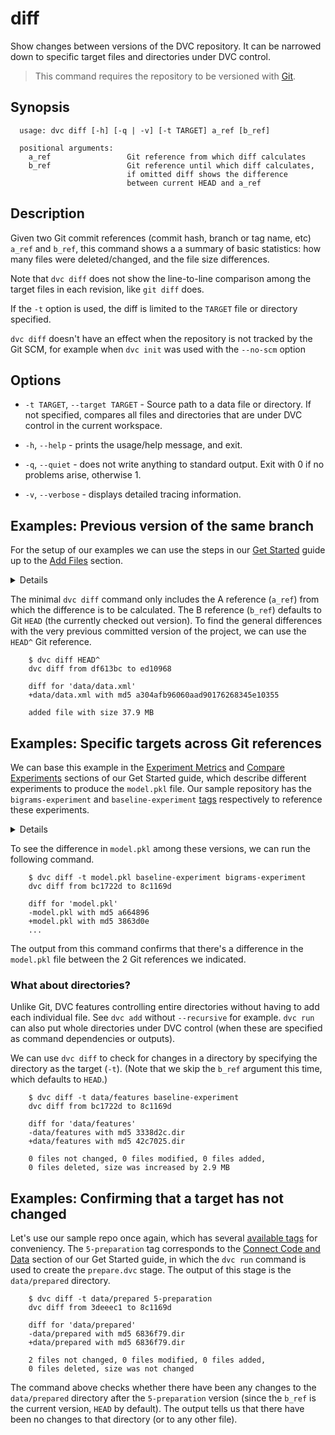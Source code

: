 # diff

Show changes between versions of the DVC repository. It can be narrowed down to
specific target files and directories under DVC control.

> This command requires the repository to be versioned with
> [Git](https://git-scm.com/).

## Synopsis

```usage
  usage: dvc diff [-h] [-q | -v] [-t TARGET] a_ref [b_ref]

  positional arguments:
    a_ref                 Git reference from which diff calculates
    b_ref                 Git reference until which diff calculates,
                          if omitted diff shows the difference
                          between current HEAD and a_ref
```

## Description

Given two Git commit references (commit hash, branch or tag name, etc) `a_ref`
and `b_ref`, this command shows a a summary of basic statistics: how many files
were deleted/changed, and the file size differences.

Note that `dvc diff` does not show the line-to-line comparison among the target
files in each revision, like `git diff` does.

If the `-t` option is used, the diff is limited to the `TARGET` file or
directory specified.

`dvc diff` doesn't have an effect when the repository is not tracked by the Git
SCM, for example when `dvc init` was used with the `--no-scm` option

## Options

- `-t TARGET`, `--target TARGET` - Source path to a data file or directory. If
  not specified, compares all files and directories that are under DVC control
  in the current workspace.

- `-h`, `--help` - prints the usage/help message, and exit.

- `-q`, `--quiet` - does not write anything to standard output. Exit with 0 if
  no problems arise, otherwise 1.

- `-v`, `--verbose` - displays detailed tracing information.

## Examples: Previous version of the same branch

For the setup of our examples we can use the steps in our
[Get Started](/doc/get-started) guide up to the
[Add Files](/doc/get-started/add-files) section.

<details>

### Click and expand to setup example

Start by cloning our sample repo if you don't already have it. Then move into
the repo and checkout the
[version](https://github.com/iterative/example-get-started/releases/tag/3-add-file)
corresponding to the add-files section mentioned above

```dvc
    $ git clone https://github.com/iterative/example-get-started
    Cloning into 'example-get-started'...

    $ cd example-get-started
    $ git checkout 3-add-file
    Note: checking out '3-add-file'...

    $ dvc pull
    Preparing to download data from 'https://remote.dvc.org/get-started'
    ...
```

Now let's create a virtual environment with `virtualenv` and install the
requirements.

```dvc
    $ virtualenv -p python3 .env
    $ source .env/bin/activate
    $ pip install -r requirements.txt
```

</details>

The minimal `dvc diff` command only includes the A reference (`a_ref`) from
which the difference is to be calculated. The B reference (`b_ref`) defaults to
Git `HEAD` (the currently checked out version). To find the general differences
with the very previous committed version of the project, we can use the `HEAD^`
Git reference.

```dvc
    $ dvc diff HEAD^
    dvc diff from df613bc to ed10968

    diff for 'data/data.xml'
    +data/data.xml with md5 a304afb96060aad90176268345e10355

    added file with size 37.9 MB
```

## Examples: Specific targets across Git references

We can base this example in the [Experiment Metrics](/doc/get-started/metrics)
and [Compare Experiments](/doc/get-started/compare-experiments) sections of our
Get Started guide, which describe different experiments to produce the
`model.pkl` file. Our sample repository has the `bigrams-experiment` and
`baseline-experiment`
[tags](https://github.com/iterative/example-get-started/tags) respectively to
reference these experiments.

<details>

### Click and expand to setup example

Having followed the previous example's setup, move into the
**example-get-started** directory. Then make sure that you have the latest code
and data with the following commands.

```dvc
    $ git checkout master
    $ dvc fetch -T
```

The `-T` flag passed to `dvc fetch` makes sure we have all the data files
related to all existing tags in the repo. You take a look at the
[available tags](https://github.com/iterative/example-get-started/tags) of our
sample repo.

</details>

To see the difference in `model.pkl` among these versions, we can run the
following command.

```dvc
    $ dvc diff -t model.pkl baseline-experiment bigrams-experiment
    dvc diff from bc1722d to 8c1169d

    diff for 'model.pkl'
    -model.pkl with md5 a664896
    +model.pkl with md5 3863d0e
    ...
```

The output from this command confirms that there's a difference in the
`model.pkl` file between the 2 Git references we indicated.

### What about directories?

Unlike Git, DVC features controlling entire directories without having to add
each individual file. See `dvc add` without `--recursive` for example. `dvc run`
can also put whole directories under DVC control (when these are specified as
command dependencies or outputs).

We can use `dvc diff` to check for changes in a directory by specifying the
directory as the target (`-t`). (Note that we skip the `b_ref` argument this
time, which defaults to `HEAD`.)

```dvc
    $ dvc diff -t data/features baseline-experiment
    dvc diff from bc1722d to 8c1169d

    diff for 'data/features'
    -data/features with md5 3338d2c.dir
    +data/features with md5 42c7025.dir

    0 files not changed, 0 files modified, 0 files added,
    0 files deleted, size was increased by 2.9 MB
```

## Examples: Confirming that a target has not changed

Let's use our sample repo once again, which has several
[available tags](https://github.com/iterative/example-get-started/tags) for
conveniency. The `5-preparation` tag corresponds to the
[Connect Code and Data](https://dvc.org/doc/get-started/connect-code-and-data)
section of our Get Started guide, in which the `dvc run` command is used to
create the `prepare.dvc` stage. The output of this stage is the `data/prepared`
directory.

```dvc
    $ dvc diff -t data/prepared 5-preparation
    dvc diff from 3deeec1 to 8c1169d

    diff for 'data/prepared'
    -data/prepared with md5 6836f79.dir
    +data/prepared with md5 6836f79.dir

    2 files not changed, 0 files modified, 0 files added,
    0 files deleted, size was not changed
```

The command above checks whether there have been any changes to the
`data/prepared` directory after the `5-preparation` version (since the `b_ref`
is the current version, `HEAD` by default). The output tells us that there have
been no changes to that directory (or to any other file).
